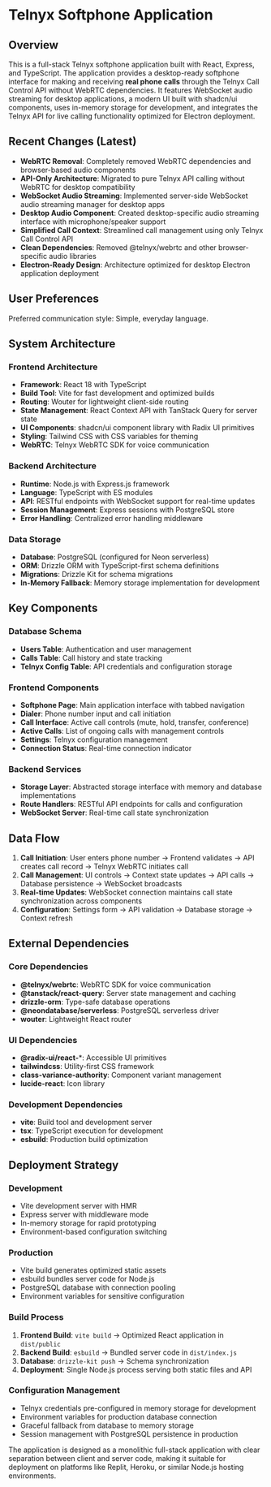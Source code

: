 # Telnyx Softphone Application

## Overview

This is a full-stack Telnyx softphone application built with React, Express, and TypeScript. The application provides a desktop-ready softphone interface for making and receiving **real phone calls** through the Telnyx Call Control API without WebRTC dependencies. It features WebSocket audio streaming for desktop applications, a modern UI built with shadcn/ui components, uses in-memory storage for development, and integrates the Telnyx API for live calling functionality optimized for Electron deployment.

## Recent Changes (Latest)

- **WebRTC Removal**: Completely removed WebRTC dependencies and browser-based audio components
- **API-Only Architecture**: Migrated to pure Telnyx API calling without WebRTC for desktop compatibility
- **WebSocket Audio Streaming**: Implemented server-side WebSocket audio streaming manager for desktop apps
- **Desktop Audio Component**: Created desktop-specific audio streaming interface with microphone/speaker support
- **Simplified Call Context**: Streamlined call management using only Telnyx Call Control API
- **Clean Dependencies**: Removed @telnyx/webrtc and other browser-specific audio libraries
- **Electron-Ready Design**: Architecture optimized for desktop Electron application deployment

## User Preferences

Preferred communication style: Simple, everyday language.

## System Architecture

### Frontend Architecture
- **Framework**: React 18 with TypeScript
- **Build Tool**: Vite for fast development and optimized builds
- **Routing**: Wouter for lightweight client-side routing
- **State Management**: React Context API with TanStack Query for server state
- **UI Components**: shadcn/ui component library with Radix UI primitives
- **Styling**: Tailwind CSS with CSS variables for theming
- **WebRTC**: Telnyx WebRTC SDK for voice communication

### Backend Architecture
- **Runtime**: Node.js with Express.js framework
- **Language**: TypeScript with ES modules
- **API**: RESTful endpoints with WebSocket support for real-time updates
- **Session Management**: Express sessions with PostgreSQL store
- **Error Handling**: Centralized error handling middleware

### Data Storage
- **Database**: PostgreSQL (configured for Neon serverless)
- **ORM**: Drizzle ORM with TypeScript-first schema definitions
- **Migrations**: Drizzle Kit for schema migrations
- **In-Memory Fallback**: Memory storage implementation for development

## Key Components

### Database Schema
- **Users Table**: Authentication and user management
- **Calls Table**: Call history and state tracking
- **Telnyx Config Table**: API credentials and configuration storage

### Frontend Components
- **Softphone Page**: Main application interface with tabbed navigation
- **Dialer**: Phone number input and call initiation
- **Call Interface**: Active call controls (mute, hold, transfer, conference)
- **Active Calls**: List of ongoing calls with management controls
- **Settings**: Telnyx configuration management
- **Connection Status**: Real-time connection indicator

### Backend Services
- **Storage Layer**: Abstracted storage interface with memory and database implementations
- **Route Handlers**: RESTful API endpoints for calls and configuration
- **WebSocket Server**: Real-time call state synchronization

## Data Flow

1. **Call Initiation**: User enters phone number → Frontend validates → API creates call record → Telnyx WebRTC initiates call
2. **Call Management**: UI controls → Context state updates → API calls → Database persistence → WebSocket broadcasts
3. **Real-time Updates**: WebSocket connection maintains call state synchronization across components
4. **Configuration**: Settings form → API validation → Database storage → Context refresh

## External Dependencies

### Core Dependencies
- **@telnyx/webrtc**: WebRTC SDK for voice communication
- **@tanstack/react-query**: Server state management and caching
- **drizzle-orm**: Type-safe database operations
- **@neondatabase/serverless**: PostgreSQL serverless driver
- **wouter**: Lightweight React router

### UI Dependencies
- **@radix-ui/react-***: Accessible UI primitives
- **tailwindcss**: Utility-first CSS framework
- **class-variance-authority**: Component variant management
- **lucide-react**: Icon library

### Development Dependencies
- **vite**: Build tool and development server
- **tsx**: TypeScript execution for development
- **esbuild**: Production build optimization

## Deployment Strategy

### Development
- Vite development server with HMR
- Express server with middleware mode
- In-memory storage for rapid prototyping
- Environment-based configuration switching

### Production
- Vite build generates optimized static assets
- esbuild bundles server code for Node.js
- PostgreSQL database with connection pooling
- Environment variables for sensitive configuration

### Build Process
1. **Frontend Build**: `vite build` → Optimized React application in `dist/public`
2. **Backend Build**: `esbuild` → Bundled server code in `dist/index.js`
3. **Database**: `drizzle-kit push` → Schema synchronization
4. **Deployment**: Single Node.js process serving both static files and API

### Configuration Management
- Telnyx credentials pre-configured in memory storage for development
- Environment variables for production database connection
- Graceful fallback from database to memory storage
- Session management with PostgreSQL persistence in production

The application is designed as a monolithic full-stack application with clear separation between client and server code, making it suitable for deployment on platforms like Replit, Heroku, or similar Node.js hosting environments.